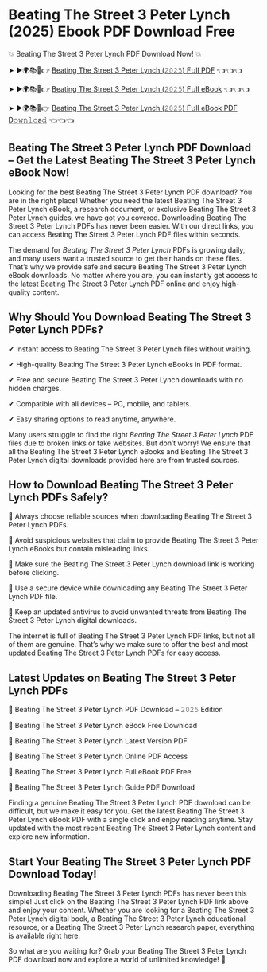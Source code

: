 # Beating The Street 3 Peter Lynch (2025) Ebook PDF Download Free

💥 Beating The Street 3 Peter Lynch PDF Download Now! 💥

➤ ►🌍📚📱👉 [Beating The Street 3 Peter Lynch (𝟸𝟶𝟸𝟻) F𝚞ll PDF](https://getpdf.xyz/beating-the-street-3-peter-lynch) 👈👈👈


➤ ►🌍📚📱👉 [Beating The Street 3 Peter Lynch (𝟸𝟶𝟸𝟻) F𝚞ll eBook](https://getpdf.xyz/beating-the-street-3-peter-lynch) 👈👈👈


➤ ►🌍📚📱👉 [Beating The Street 3 Peter Lynch (𝟸𝟶𝟸𝟻) F𝚞ll eBook PDF D𝚘𝚠𝚗𝚕𝚘a𝚍](https://getpdf.xyz/beating-the-street-3-peter-lynch) 👈👈👈


## Beating The Street 3 Peter Lynch PDF Download – Get the Latest Beating The Street 3 Peter Lynch eBook Now!

Looking for the best Beating The Street 3 Peter Lynch PDF download? You are in the right place! Whether you need the latest Beating The Street 3 Peter Lynch eBook, a research document, or exclusive Beating The Street 3 Peter Lynch guides, we have got you covered. Downloading Beating The Street 3 Peter Lynch PDFs has never been easier. With our direct links, you can access Beating The Street 3 Peter Lynch PDF files within seconds.

The demand for *Beating The Street 3 Peter Lynch* PDFs is growing daily, and many users want a trusted source to get their hands on these files. That’s why we provide safe and secure Beating The Street 3 Peter Lynch eBook downloads. No matter where you are, you can instantly get access to the latest Beating The Street 3 Peter Lynch PDF online and enjoy high-quality content.

## Why Should You Download Beating The Street 3 Peter Lynch PDFs?

✔ Instant access to Beating The Street 3 Peter Lynch files without waiting.

✔ High-quality Beating The Street 3 Peter Lynch eBooks in PDF format.

✔ Free and secure Beating The Street 3 Peter Lynch downloads with no hidden charges.

✔ Compatible with all devices – PC, mobile, and tablets.

✔ Easy sharing options to read anytime, anywhere.

Many users struggle to find the right *Beating The Street 3 Peter Lynch* PDF files due to broken links or fake websites. But don’t worry! We ensure that all the Beating The Street 3 Peter Lynch eBooks and Beating The Street 3 Peter Lynch digital downloads provided here are from trusted sources.

## How to Download Beating The Street 3 Peter Lynch PDFs Safely?

📌 Always choose reliable sources when downloading Beating The Street 3 Peter Lynch PDFs.

📌 Avoid suspicious websites that claim to provide Beating The Street 3 Peter Lynch eBooks but contain misleading links.

📌 Make sure the Beating The Street 3 Peter Lynch download link is working before clicking.

📌 Use a secure device while downloading any Beating The Street 3 Peter Lynch PDF file.

📌 Keep an updated antivirus to avoid unwanted threats from Beating The Street 3 Peter Lynch digital downloads.

The internet is full of Beating The Street 3 Peter Lynch PDF links, but not all of them are genuine. That’s why we make sure to offer the best and most updated Beating The Street 3 Peter Lynch PDFs for easy access.

## Latest Updates on Beating The Street 3 Peter Lynch PDFs

🔹 Beating The Street 3 Peter Lynch PDF Download – 𝟸𝟶𝟸𝟻 Edition

🔹 Beating The Street 3 Peter Lynch eBook Free Download

🔹 Beating The Street 3 Peter Lynch Latest Version PDF

🔹 Beating The Street 3 Peter Lynch Online PDF Access

🔹 Beating The Street 3 Peter Lynch Full eBook PDF Free

🔹 Beating The Street 3 Peter Lynch Guide PDF Download

Finding a genuine Beating The Street 3 Peter Lynch PDF download can be difficult, but we make it easy for you. Get the latest Beating The Street 3 Peter Lynch eBook PDF with a single click and enjoy reading anytime. Stay updated with the most recent Beating The Street 3 Peter Lynch content and explore new information.

## Start Your Beating The Street 3 Peter Lynch PDF Download Today!

Downloading Beating The Street 3 Peter Lynch PDFs has never been this simple! Just click on the Beating The Street 3 Peter Lynch PDF link above and enjoy your content. Whether you are looking for a Beating The Street 3 Peter Lynch digital book, a Beating The Street 3 Peter Lynch educational resource, or a Beating The Street 3 Peter Lynch research paper, everything is available right here.

So what are you waiting for? Grab your Beating The Street 3 Peter Lynch PDF download now and explore a world of unlimited knowledge! 🚀